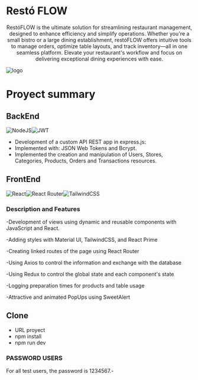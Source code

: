 # Restó FLOW
<p align="center">
RestóFLOW is the ultimate solution for streamlining restaurant management, designed to enhance efficiency and simplify operations. Whether you're a small bistro or a large dining establishment, restóFLOW offers intuitive tools to manage orders, optimize table layouts, and track inventory—all in one seamless platform. Elevate your restaurant's workflow and focus on delivering exceptional dining experiences with ease.
</p>

![logo](https://github.com/ofvinals/GestionGastronomica/blob/main/Frontend/public/LOGO%20RESTOFLOW.png)

# Proyect summary

## BackEnd

![NodeJS](https://img.shields.io/badge/node.js-6DA55F?style=for-the-badge&logo=node.js&logoColor=white)![JWT](https://img.shields.io/badge/JWT-black?style=for-the-badge&logo=JSON%20web%20tokens)
- Development of a custom API REST app in express.js:
- Implemented with: JSON Web Tokens and Bcrypt.
- Implemented the creation and manipulation of Users, Stores, Categories, Products, Orders and Transactions resources.


## FrontEnd

![React](https://img.shields.io/badge/react-%2320232a.svg?style=for-the-badge&logo=react&logoColor=%2361DAFB)![React Router](https://img.shields.io/badge/React_Router-CA4245?style=for-the-badge&logo=react-router&logoColor=white)![TailwindCSS](https://img.shields.io/badge/tailwindcss-%2338B2AC.svg?style=for-the-badge&logo=tailwind-css&logoColor=white)

### Description and Features

-Development of views using dynamic and reusable components with JavaScript and React.

-Adding styles with Material UI, TailwindCSS, and React Prime

-Creating linked routes of the page using React Router

-Using Axios to control the information and exchange with the database

-Using Redux to control the global state and each component's state

-Logging preparation times for products and table usage

-Attractive and animated PopUps using SweetAlert

## Clone

- URL proyect
- npm install
- npm run dev

### PASSWORD USERS

For all test users, the password is 1234567.-


